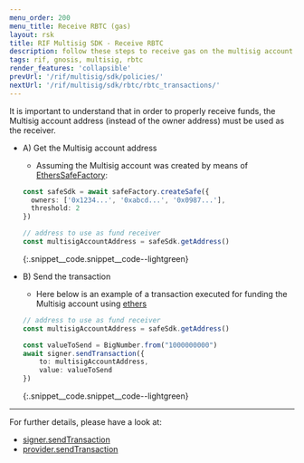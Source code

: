 ```yaml
---
menu_order: 200
menu_title: Receive RBTC (gas)
layout: rsk
title: RIF Multisig SDK - Receive RBTC
description: follow these steps to receive gas on the multisig account
tags: rif, gnosis, multisig, rbtc
render_features: 'collapsible'
prevUrl: '/rif/multisig/sdk/policies/'
nextUrl: '/rif/multisig/sdk/rbtc/rbtc_transactions/'
---
```


It is important to understand that in order to properly receive funds, the Multisig account address (instead of the owner address) must be used as the receiver.

[](#top "collapsible")
- A) Get the Multisig account address
  * Assuming the Multisig account was created by means of [EthersSafeFactory](/rif/multisig/sdk/creation):

  ```ts
  const safeSdk = await safeFactory.createSafe({
    owners: ['0x1234...', '0xabcd...', '0x0987...'],
    threshold: 2
  })

  // address to use as fund receiver
  const multisigAccountAddress = safeSdk.getAddress()
  ```
  {:.snippet__code.snippet__code--lightgreen}

- B) Send the transaction
  * Here below is an example of a transaction executed for funding the Multisig account using [ethers](https://docs.ethers.io/v5/)
  
  ```ts
  // address to use as fund receiver
  const multisigAccountAddress = safeSdk.getAddress()

  const valueToSend = BigNumber.from("1000000000")
  await signer.sendTransaction({
      to: multisigAccountAddress,
      value: valueToSend
  })
  ```
  {:.snippet__code.snippet__code--lightgreen}

___
For further details, please have a look at:
- [signer.sendTransaction](https://docs.ethers.io/v5/api/signer/#Signer-sendTransaction)
- [provider.sendTransaction](https://docs.ethers.io/v5/api/providers/provider/#Provider-sendTransaction)
